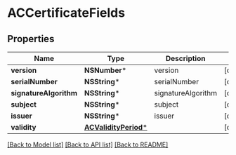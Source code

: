 # ACCertificateFields

## Properties
Name | Type | Description | Notes
------------ | ------------- | ------------- | -------------
**version** | **NSNumber*** | version | [optional] 
**serialNumber** | **NSString*** | serialNumber | [optional] 
**signatureAlgorithm** | **NSString*** | signatureAlgorithm | [optional] 
**subject** | **NSString*** | subject | [optional] 
**issuer** | **NSString*** | issuer | [optional] 
**validity** | [**ACValidityPeriod***](ACValidityPeriod.md) |  | [optional] 

[[Back to Model list]](../README.md#documentation-for-models) [[Back to API list]](../README.md#documentation-for-api-endpoints) [[Back to README]](../README.md)



